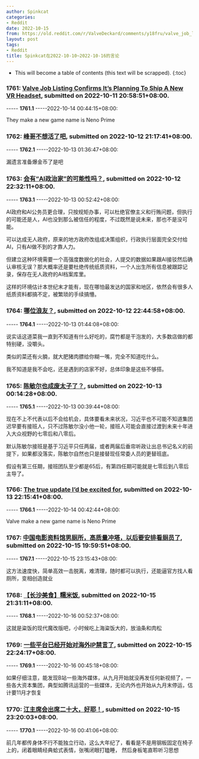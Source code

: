 ```yaml
---
author: Spinkcat
categories:
- Reddit
date: 2022-10-15
from: https://old.reddit.com/r/ValveDeckard/comments/y18fru/valve_job_listing_confirms_its_planning_to_ship_a/
layout: post
tags:
- Reddit
title: Spinkcat在2022-10-10~2022-10-16的言论
---
```


* This will become a table of contents (this text will be scrapped).
{:toc}

### 1761: [Valve Job Listing Confirms It’s Planning To Ship A New VR Headset](https://old.reddit.com/r/ValveDeckard/comments/y18fru/valve_job_listing_confirms_its_planning_to_ship_a/), submitted on 2022-10-11 20:58:51+08:00.

----- __1761.1__ -----2022-10-14 00:44:15+08:00:

They make a new game name is Neno Prime

### 1762: [峰哥不想活了吧](https://old.reddit.com/r/real_China_irl/comments/y23ql3/峰哥不想活了吧/), submitted on 2022-10-12 21:17:41+08:00.

----- __1762.1__ -----2022-10-13 01:36:47+08:00:

漏遗言准备爆金币了是吧

### 1763: [会有“AI政治家”的可能性吗？](https://old.reddit.com/r/China_irl/comments/y25ijn/会有ai政治家的可能性吗/), submitted on 2022-10-12 22:32:11+08:00.

----- __1763.1__ -----2022-10-13 00:52:42+08:00:

AI政府和AI公务员更合理，只按规矩办事，可以杜绝官僚主义和行贿问题，但执行的可能还是人，AI也没到那么被信任的程度，不过既然是说未来，那也不是没可能。

可以达成无人政府，原来的地方政府改组成决策组织，行政执行层面完全交付给AI，只有AI做不到的才靠人力。

但建立这种环境需要一个高强度数据化的社会，人提交的数据如果跟AI接驳然后确认审核无误？那大概率还是要杜绝传统纸质资料，一个人出生所有信息被跟踪记录，保存在无人政府的AI档案库里。

这样的环境估计本世纪末才能有，现在哪怕最发达的国家和地区，依然会有很多人纸质资料都搞不定，被繁琐的手续搞懵。

### 1764: [哪位浪友？](https://old.reddit.com/r/real_China_irl/comments/y25twy/哪位浪友/), submitted on 2022-10-12 22:44:58+08:00.

----- __1764.1__ -----2022-10-13 01:44:08+08:00:

说实话这道菜我一直到不知道有什么好吃的，腐竹都是干泡发的，大多数店做的都特别硬，没嚼头。

类似的菜还有火腩，就大肥猪肉膘给你糊一嘴，完全不知道吃什么。

我不知道是我不会吃，还是遇到的店家不好，总体印象是这些不够搭。

### 1765: [陈敏尔也成废太子了？](https://old.reddit.com/r/China_irl/comments/y283gg/陈敏尔也成废太子了/), submitted on 2022-10-13 00:14:28+08:00.

----- __1765.1__ -----2022-10-13 00:39:44+08:00:

现在不上不代表以后不会给机会，具体要看未来状况，习近平也不可能不知道集团迟早要有接班人，只不过陈敏尔没小他一轮，接班人可能会直接过渡到未来十年进入大众视野的七零后和八零后。

默认陈敏尔接班是基于习近平只任两届，或者两届后垂帘听政让出总书记名义的前提下，如果都没落实，陈敏尔自然也只是接替现任常委人员的更替班底。

假设有第三任期，接班团队至少都是65后，有第四任期可能就是七零后到八零后主导了。

### 1766: [The true update I’d be excited for](https://old.reddit.com/r/SteamDeck/comments/y2zv2s/the_true_update_id_be_excited_for/), submitted on 2022-10-13 22:15:41+08:00.

----- __1766.1__ -----2022-10-14 00:42:44+08:00:

Valve make a new game name is Neno  Prime

### 1767: [中国电影资料馆男厕所，高质量冲塔，以后要安排看厕员了](https://old.reddit.com/r/China_irl/comments/y4m4aw/中国电影资料馆男厕所高质量冲塔以后要安排看厕员了/), submitted on 2022-10-15 19:59:51+08:00.

----- __1767.1__ -----2022-10-15 23:15:43+08:00:

这方法速度快，简单高效一击脱离，难清理，随时都可以执行，还能逼官方找人看厕所，变相创造就业

### 1768: [【长沙美食】糯米饭](https://old.reddit.com/r/China_irl/comments/y4o29i/长沙美食糯米饭/), submitted on 2022-10-15 21:31:11+08:00.

----- __1768.1__ -----2022-10-16 00:52:37+08:00:

这就是粢饭的现代魔改版吧，小时候吃上海粢饭大的，放油条和肉松

### 1769: [一些平台已经开始对海外IP禁言了](https://old.reddit.com/r/China_irl/comments/y4p9un/一些平台已经开始对海外ip禁言了/), submitted on 2022-10-15 22:24:17+08:00.

----- __1769.1__ -----2022-10-16 00:45:18+08:00:

如果仔细注意，能发现B站一些海外媒体，从九月开始就没再发任何新视频了，一些各大资本集团，典型如腾讯运营的一些媒体，无论内外也开始从九月末停运，估计要11月才恢复

### 1770: [江主席会出席二十大，好耶！](https://old.reddit.com/r/China_irl/comments/y4qlor/江主席会出席二十大好耶/), submitted on 2022-10-15 23:20:03+08:00.

----- __1770.1__ -----2022-10-16 00:41:06+08:00:

前几年都传身体不行不能独立行动，这么大年纪了，看看是不是用钢板固定在椅子上的，闭着眼睛经典蛤式表情，张嘴闭眼打瞌睡， 然后身板笔直聆听习思想

